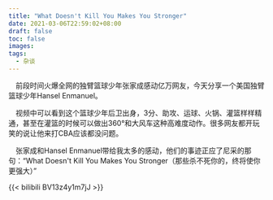 ```yaml
---
title: "What Doesn't Kill You Makes You Stronger"
date: 2021-03-06T22:59:02+08:00
draft: false
toc: false
images:
tags: 
  - 杂谈
---
```

&emsp;前段时间火爆全网的独臂篮球少年张家成感动亿万网友，今天分享一个美国独臂篮球少年Hansel Enmanuel。  

&emsp;视频中可以看到这个篮球少年后卫出身，3分、助攻、运球、火锅、灌篮样样精通，甚至在灌篮的时候可以做出360°和大风车这种高难度动作。很多网友都开玩笑的说让他来打CBA应该都没问题。  

&emsp;张家成和Hansel Enmanuel带给我太多的感动，他们的事迹正应了尼采的那句：“What Doesn't Kill You Makes You Stronger（那些杀不死你的，终将使你更强大）”  

{{< bilibili BV13z4y1m7jJ >}}